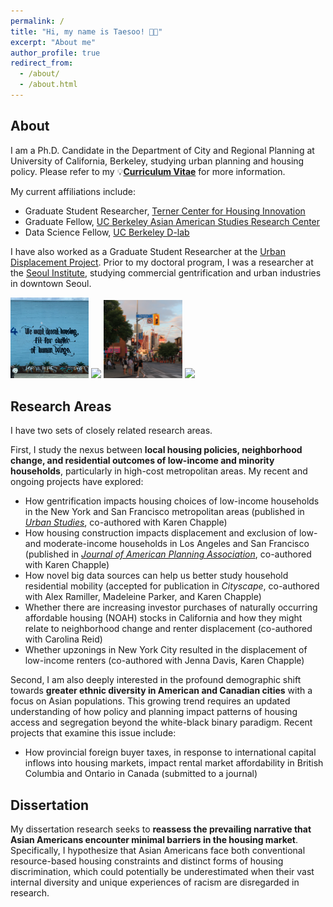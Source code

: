 ```yaml
---
permalink: /
title: "Hi, my name is Taesoo! 👋🏻"
excerpt: "About me"
author_profile: true
redirect_from: 
  - /about/
  - /about.html
---
```


## About
I am a Ph.D. Candidate in the Department of City and Regional Planning at University of California, Berkeley, studying urban planning and housing policy. Please refer to my 💡[**Curriculum Vitae**](https://taesoosong.github.io/academic_cv/song_taesoo_cv.pdf) for more information.

My current affiliations include:
- Graduate Student Researcher, [Terner Center for Housing Innovation](https://ternercenter.berkeley.edu/)
- Graduate Fellow, [UC Berkeley Asian American Studies Research Center](https://issi.berkeley.edu/aarc)
- Data Science Fellow, [UC Berkeley D-lab](https://dlab.berkeley.edu/)

I have also worked as a Graduate Student Researcher at the [Urban Displacement Project](https://www.urbandisplacement.org/). Prior to my doctoral program, I was a researcher at the [Seoul Institute](https://global.si.re.kr/), studying commercial gentrification and urban industries in downtown Seoul.

<p float="left">
  <img src="../images/oaklandwalls.png" width="24.9%"/>
  <img src="../images/sfchinatown.png" width="24.9%"/> 
  <img src="../images/toronto2.png" width="24.9%"/> 
  <img src="../images/toronto.png" width="24.9%"/> 
</p>

## Research Areas
I have two sets of closely related research areas.

First, I study the nexus between **local housing policies, neighborhood change, and residential outcomes of low-income and minority households**, particularly in high-cost metropolitan areas. My recent and ongoing projects have explored:
- How gentrification impacts housing choices of low-income households in the New York and San Francisco metropolitan areas (published in [_Urban Studies_](https://doi.org/10.1177/00420980241244699), co-authored with Karen Chapple)
- How housing construction impacts displacement and exclusion of low- and moderate-income households in Los Angeles and San Francisco (published in [_Journal of American Planning Association_](https://doi.org/10.1080/01944363.2024.2319293), co-authored with Karen Chapple)
- How novel big data sources can help us better study household residential mobility (accepted for publication in _Cityscape_, co-authored with Alex Ramiller, Madeleine Parker, and Karen Chapple)
- Whether there are increasing investor purchases of naturally occurring affordable housing (NOAH) stocks in California and how they might relate to neighborhood change and renter displacement (co-authored with Carolina Reid)
- Whether upzonings in New York City resulted in the displacement of low-income renters (co-authored with Jenna Davis, Karen Chapple)

Second, I am also deeply interested in the profound demographic shift towards **greater ethnic diversity in American and Canadian cities** with a focus on Asian populations. This growing trend requires an updated understanding of how policy and planning impact patterns of housing access and segregation beyond the white-black binary paradigm. Recent projects that examine this issue include:
- How provincial foreign buyer taxes, in response to international capital inflows into housing markets, impact rental market affordability in British Columbia and Ontario in Canada (submitted to a journal)

## Dissertation
My dissertation research seeks to **reassess the prevailing narrative that Asian Americans encounter minimal barriers in the housing market**. Specifically, I hypothesize that Asian Americans face both conventional resource-based housing constraints and distinct forms of housing discrimination, which could potentially be underestimated when their vast internal diversity and unique experiences of racism are disregarded in research.
